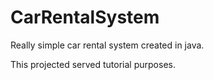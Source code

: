 # CarRentalSystem
Really simple car rental system created in java.

This projected served tutorial purposes.
